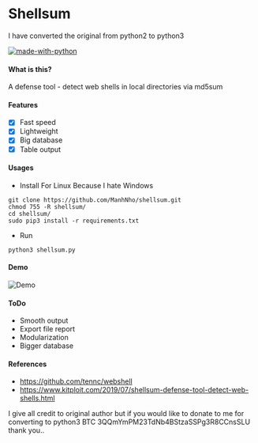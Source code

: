 # Shellsum

I have converted the original from python2 to python3

[![made-with-python](https://img.shields.io/badge/Made%20with-Python-1f425f.svg)](https://www.python.org/)

#### What is this?
A defense tool - detect web shells in local directories via md5sum

#### Features
- [x] Fast speed
- [x] Lightweight
- [x] Big database
- [x] Table output

#### Usages
- Install For Linux Because I hate Windows
```
git clone https://github.com/ManhNho/shellsum.git
chmod 755 -R shellsum/
cd shellsum/
sudo pip3 install -r requirements.txt
```
- Run
```
python3 shellsum.py
```

#### Demo
![Demo](/demo/shellsum.png)

#### ToDo
- Smooth output
- Export file report
- Modularization
- Bigger database

#### References
- https://github.com/tennc/webshell
- https://www.kitploit.com/2019/07/shellsum-defense-tool-detect-web-shells.html

I give all credit to original author but if you would like to donate to me for converting to python3 BTC 3QQmYmPM23TdNb4BStzaSSPg3R8CCnsSLU thank you..
